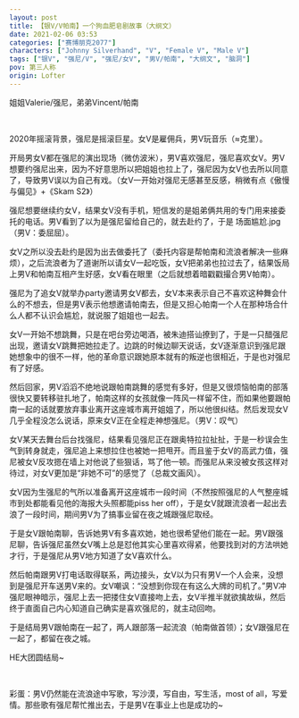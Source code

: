 ```yaml
---
layout: post
title: 【银V/V帕南】一个狗血肥皂剧故事（大纲文）
date: 2021-02-06 03:53
categories: ["赛博朋克2077"]
characters: ["Johnny Silverhand", "V", "Female V", "Male V"]
tags: ["银V", "强尼/V", "强尼/女V", "男V/帕南", "大纲文", "脑洞"]
pov: 第三人称
origin: Lofter
---
```


姐姐Valerie/强尼，弟弟Vincent/帕南

<br>

2020年摇滚背景，强尼是摇滚巨星。女V是雇佣兵，男V玩音乐（≈克里）。

开局男女V都在强尼的演出现场（微仿波米），男V喜欢强尼，强尼喜欢女V。男V想要约强尼出来，因为不好意思所以把姐姐也拉上了，强尼因为女V也去所以同意了，导致男V误以为自己有戏。（女V一开始对强尼无感甚至反感，稍微有点《傲慢与偏见》+《Skam S2》）

强尼想要继续约女V，结果女V没有手机，短信发的是姐弟俩共用的专门用来接委托的电话。男V看到了以为是强尼留给自己的，就去赴约了，于是 场面尴尬.jpg（男V：委屈屈）。

女V之所以没去赴约是因为出去做委托了（委托内容是帮帕南和流浪者解决一些麻烦），之后流浪者为了道谢所以请女V一起吃饭，女V把弟弟也拉过去了，结果饭局上男V和帕南互相产生好感，女V看在眼里（之后就想着暗戳戳撮合男V帕南）。

强尼为了追女V就举办party邀请男女V都去，女V本来表示自己不喜欢这种舞会什么的不想去，但是男V表示他想邀请帕南去，但是又担心帕南一个人在那种场合什么人都不认识会尴尬，就说服了姐姐也一起去。

女V一开始不想跳舞，只是在吧台旁边喝酒，被朱迪搭讪撩到了，于是一只醋强尼出现，邀请女V跳舞把她拉走了。边跳的时候边聊天说话，女V逐渐意识到强尼跟她想象中的很不一样，他的革命意识跟她原本就有的叛逆也很相近，于是也对强尼有了好感。

然后回家，男V滔滔不绝地说跟帕南跳舞的感觉有多好，但是又很烦恼帕南的部落很快又要转移驻扎地了，帕南这样的女孩就像一阵风一样留不住，而如果他要跟帕南一起的话就要放弃事业离开这座城市离开姐姐了，所以他很纠结。然后发现女V几乎全程没怎么说话，原来女V正在全程走神想强尼。（男V：叹气）

女V某天去舞台后台找强尼，结果看见强尼正在跟奥特拉拉扯扯，于是一秒误会生气到转身就走，强尼追上来想拉住也被她一把甩开。而且鉴于女V的高武力值，强尼被女V反攻摁在墙上对他说了些狠话，骂了他一顿。而强尼从来没被女孩这样对待过，对女V更加是“非她不可”的感觉了（总裁文画风）。

女V因为生强尼的气所以准备离开这座城市一段时间（不然按照强尼的人气整座城市到处都能看见他的海报大头照都能piss her off），于是女V就跟流浪者一起出去浪了一段时间，期间男V为了搞事业留在夜之城跟强尼取经。

于是女V跟帕南聊，告诉她男V有多喜欢她，她也很希望他们能在一起。男V跟强尼聊，告诉强尼虽然女V嘴上总是怼他其实心里喜欢得紧，他要找到对的方法哄她才行，于是强尼从男V地方知道了女V喜欢什么。

然后帕南跟男V打电话取得联系，两边接头，女V以为只有男V一个人会来，没想到是强尼开车送男V来的。女V嘲讽：“没想到你现在有这么大牌的司机了。”男V冲强尼眼神暗示，强尼上去一把搂住女V直接吻上去，女V半推半就欲擒故纵，然后终于直面自己内心知道自己确实是喜欢强尼的，就主动回吻。

于是结局男V跟帕南在一起了，两人跟部落一起流浪（帕南做首领）；女V跟强尼在一起了，都留在夜之城。

HE大团圆结局\~

<br>

彩蛋：男V仍然能在流浪途中写歌，写沙漠，写自由，写生活，most of all，写爱情。那些歌有强尼帮忙推出去，于是男V在事业上也是成功的\~
